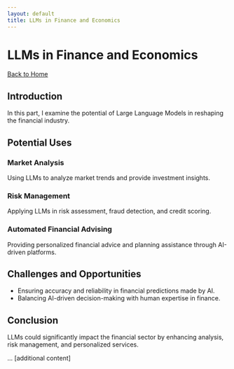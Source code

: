 ```yaml
---
layout: default
title: LLMs in Finance and Economics
---
```


# LLMs in Finance and Economics

[Back to Home](/)

## Introduction

In this part, I examine the potential of Large Language Models in reshaping the financial industry.

## Potential Uses

### Market Analysis
Using LLMs to analyze market trends and provide investment insights.

### Risk Management
Applying LLMs in risk assessment, fraud detection, and credit scoring.

### Automated Financial Advising
Providing personalized financial advice and planning assistance through AI-driven platforms.

## Challenges and Opportunities
- Ensuring accuracy and reliability in financial predictions made by AI.
- Balancing AI-driven decision-making with human expertise in finance.

## Conclusion
LLMs could significantly impact the financial sector by enhancing analysis, risk management, and personalized services.

... [additional content]
